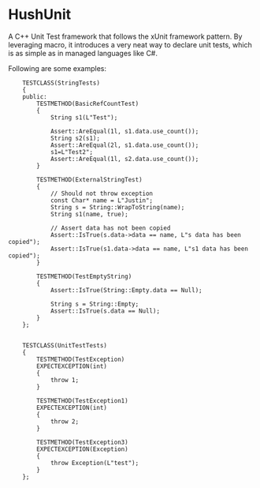 HushUnit
========

A C++ Unit Test framework that follows the xUnit framework pattern. By leveraging macro, it introduces a very neat way to declare unit tests, which is as simple as in managed languages like C#.

Following are some examples:


		TESTCLASS(StringTests)
		{
		public:
			TESTMETHOD(BasicRefCountTest)
			{
				String s1(L"Test");
		
				Assert::AreEqual(1l, s1.data.use_count());
				String s2(s1);
				Assert::AreEqual(2l, s1.data.use_count());
				s1=L"Test2";
				Assert::AreEqual(1l, s2.data.use_count());
			}
		
			TESTMETHOD(ExternalStringTest)
			{
				// Should not throw exception
				const Char* name = L"Justin";
				String s = String::WrapToString(name);
				String s1(name, true);		
		
				// Assert data has not been copied
				Assert::IsTrue(s.data->data == name, L"s data has been copied");
				Assert::IsTrue(s1.data->data == name, L"s1 data has been copied");
			}
		
			TESTMETHOD(TestEmptyString)
			{
				Assert::IsTrue(String::Empty.data == Null);
		
				String s = String::Empty;
				Assert::IsTrue(s.data == Null);
			}
		};
		
		
		TESTCLASS(UnitTestTests)
		{
		    TESTMETHOD(TestException)
		    EXPECTEXCEPTION(int)
		    {
		        throw 1;            
		    }
		
		    TESTMETHOD(TestException1)
		    EXPECTEXCEPTION(int)
		    {
		        throw 2;
		    }
		
		    TESTMETHOD(TestException3)
		    EXPECTEXCEPTION(Exception)
		    {
		        throw Exception(L"test");
		    }
		};
